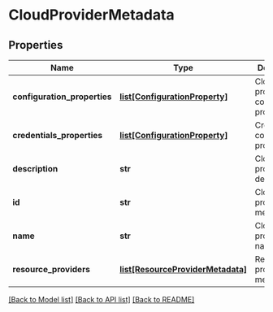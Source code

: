 # CloudProviderMetadata

## Properties
Name | Type | Description | Notes
------------ | ------------- | ------------- | -------------
**configuration_properties** | [**list[ConfigurationProperty]**](ConfigurationProperty.md) | Cloud provider configuration properties | [optional] 
**credentials_properties** | [**list[ConfigurationProperty]**](ConfigurationProperty.md) | Credential configuration properties | [optional] 
**description** | **str** | Cloud provider description | 
**id** | **str** | Cloud provider metadata ID | 
**name** | **str** | Cloud provider name | 
**resource_providers** | [**list[ResourceProviderMetadata]**](ResourceProviderMetadata.md) | Resource provider metadata | [optional] 

[[Back to Model list]](../README.md#documentation-for-models) [[Back to API list]](../README.md#documentation-for-api-endpoints) [[Back to README]](../README.md)



